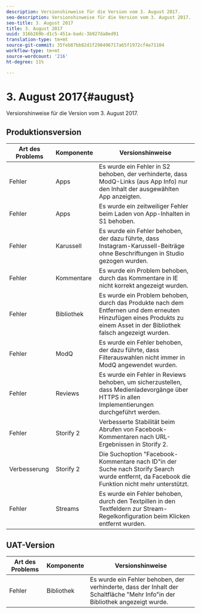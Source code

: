 ```yaml
---
description: Versionshinweise für die Version vom 3. August 2017.
seo-description: Versionshinweise für die Version vom 3. August 2017.
seo-title: 3. August 2017
title: 3. August 2017
uuid: 316b269b-d1c5-451a-badc-3b927da8ed91
translation-type: tm+mt
source-git-commit: 35feb87bb82d1f298496717a65f1972cf4e71104
workflow-type: tm+mt
source-wordcount: '216'
ht-degree: 11%

---
```



# 3. August 2017{#august}

Versionshinweise für die Version vom 3. August 2017.

## Produktionsversion

| **Art des Problems** | **Komponente** | **Versionshinweise** |
|---|---|---|
| Fehler | Apps | Es wurde ein Fehler in S2 behoben, der verhinderte, dass ModQ-Links (aus App Info) nur den Inhalt der ausgewählten App anzeigten. |
| Fehler | Apps | Es wurde ein zeitweiliger Fehler beim Laden von App-Inhalten in S1 behoben. |
| Fehler | Karussell | Es wurde ein Fehler behoben, der dazu führte, dass Instagram-Karussell-Beiträge ohne Beschriftungen in Studio gezogen wurden. |
| Fehler | Kommentare | Es wurde ein Problem behoben, durch das Kommentare in IE nicht korrekt angezeigt wurden. |
| Fehler | Bibliothek | Es wurde ein Problem behoben, durch das Produkte nach dem Entfernen und dem erneuten Hinzufügen eines Produkts zu einem Asset in der Bibliothek falsch angezeigt wurden. |
| Fehler | ModQ | Es wurde ein Fehler behoben, der dazu führte, dass Filterauswahlen nicht immer in ModQ angewendet wurden. |
| Fehler | Reviews | Es wurde ein Fehler in Reviews behoben, um sicherzustellen, dass Medienladevorgänge über HTTPS in allen Implementierungen durchgeführt werden. |
| Fehler | Storify 2 | Verbesserte Stabilität beim Abrufen von Facebook-Kommentaren nach URL-Ergebnissen in Storify 2. |
| Verbesserung | Storify 2 | Die Suchoption &quot;Facebook-Kommentare nach ID&quot;in der Suche nach Storify Search wurde entfernt, da Facebook die Funktion nicht mehr unterstützt. |
| Fehler | Streams | Es wurde ein Fehler behoben, durch den Textpillen in den Textfeldern zur Stream-Regelkonfiguration beim Klicken entfernt wurden. |

## UAT-Version

| **Art des Problems** | **Komponente** | **Versionshinweise** |
|---|---|---|
| Fehler | Bibliothek | Es wurde ein Fehler behoben, der verhinderte, dass der Inhalt der Schaltfläche &quot;Mehr Info&quot;in der Bibliothek angezeigt wurde. |

